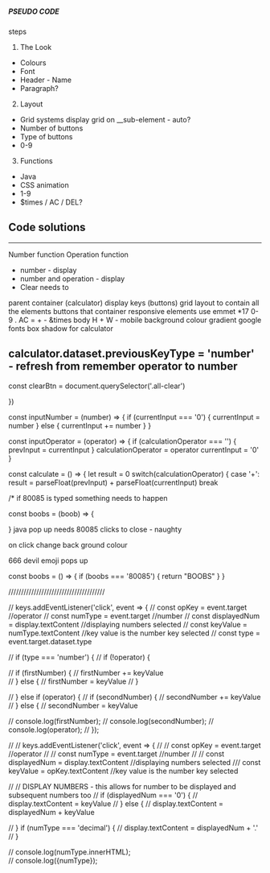 <h5>PSEUDO CODE</h5>

<p>steps

1. The Look

- Colours
- Font
- Header - Name
- Paragraph?

2. Layout

- Grid systems display grid on \_\_sub-element - auto?
- Number of buttons
- Type of buttons
- 0-9

3. Functions

- Java
- CSS animation
- 1-9
- $times / AC / DEL?

## Code solutions

---

Number function
Operation function

- number - display
- number and operation - display
- Clear needs to

parent container (calculator) display keys (buttons)
grid layout to contain all the elements
buttons that container responsive elements use emmet \*17 0-9 . AC = + - &times
body H + W - mobile
background colour gradient
google fonts
box shadow for calculator

## calculator.dataset.previousKeyType = 'number' - refresh from remember operator to number

</p>

const clearBtn = document.querySelector('.all-clear')

<!-- CLEAR FUNCTION -->

})

<!-- IDENTIFYING A NUMBER -->

const inputNumber = (number) => {
if (currentInput === '0') {
currentInput = number
} else {
currentInput += number
}
}

<!-- Identifying AN OPERATOR  -->

const inputOperator = (operator) => {
if (calculationOperator === '') {
prevInput = currentInput
}
calculationOperator = operator
currentInput = '0'
}

<!-- CALCULATIONS -->

const calculate = () => {
let result = 0
switch(calculationOperator) {
case '+':
result = parseFloat(prevInput) + parseFloat(currentInput)
break

/\* if 80085 is typed something needs to happen

const boobs = (boob) => {

}
java pop up needs 80085 clicks to close - naughty

on click change back ground colour

666 devil emoji pops up

const boobs = () => {
if (boobs === '80085') {
return "BOOBS"
}
}

//////////////////////////////////////

// keys.addEventListener('click', event => {
// const opKey = event.target //operator
// const numType = event.target //number
// const displayedNum = display.textContent //displaying numbers selected
// const keyValue = numType.textContent //key value is the number key selected
// const type = event.target.dataset.type

// if (type === 'number') {
// if (!operator) {

// if (firstNumber) {
// firstNumber += keyValue  
// } else {
// firstNumber = keyValue
// }

// } else if (operator) {
// if (secondNumber) {
// secondNumber += keyValue  
// } else {
// secondNumber = keyValue

// console.log(firstNumber);
// console.log(secondNumber);
// console.log(operator);
// });

// // keys.addEventListener('click', event => {
// // const opKey = event.target //operator
// // const numType = event.target //number
// // const displayedNum = display.textContent //displaying numbers selected
/// const keyValue = opKey.textContent //key value is the number key selected

// // DISPLAY NUMBERS - this allows for number to be displayed and subsequent numbers too
// if (displayedNum === '0') {
// display.textContent = keyValue
// } else {
// display.textContent = displayedNum + keyValue

// } if (numType === 'decimal') {
// display.textContent = displayedNum + '.'
// }

// console.log(numType.innerHTML);  
// console.log({numType});
